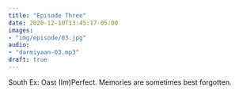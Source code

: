 ```yaml
---
title: "Episode Three"
date: 2020-12-10T13:45:17-05:00
images:
- "img/episode/03.jpg"
audio:
- "darmiyaan-03.mp3"
draft: true
---
```


South Ex: Oast (Im)Perfect. Memories are sometimes best forgotten.